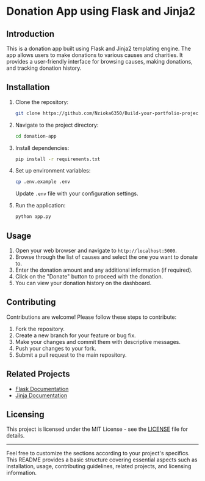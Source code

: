 # Donation App using Flask and Jinja2

## Introduction

This is a donation app built using Flask and Jinja2 templating engine. The app allows users to make donations to various causes and charities. It provides a user-friendly interface for browsing causes, making donations, and tracking donation history.

## Installation

1. Clone the repository:

    ```bash
    git clone https://github.com/Nzioka6350/Build-your-portfolio-project.git
    ```

2. Navigate to the project directory:

    ```bash
    cd donation-app
    ```

3. Install dependencies:

    ```bash
    pip install -r requirements.txt
    ```

4. Set up environment variables:

    ```bash
    cp .env.example .env
    ```

    Update `.env` file with your configuration settings.

5. Run the application:

    ```bash
    python app.py
    ```

## Usage

1. Open your web browser and navigate to `http://localhost:5000`.
2. Browse through the list of causes and select the one you want to donate to.
3. Enter the donation amount and any additional information (if required).
4. Click on the "Donate" button to proceed with the donation.
5. You can view your donation history on the dashboard.

## Contributing

Contributions are welcome! Please follow these steps to contribute:

1. Fork the repository.
2. Create a new branch for your feature or bug fix.
3. Make your changes and commit them with descriptive messages.
4. Push your changes to your fork.
5. Submit a pull request to the main repository.

## Related Projects

- [Flask Documentation](https://flask.palletsprojects.com/)
- [Jinja Documentation](https://jinja.palletsprojects.com/)

## Licensing

This project is licensed under the MIT License - see the [LICENSE](LICENSE) file for details.

---

Feel free to customize the sections according to your project's specifics. This README provides a basic structure covering essential aspects such as installation, usage, contributing guidelines, related projects, and licensing information.